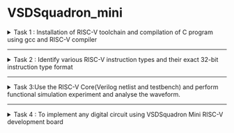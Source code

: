 # VSDSquadron_mini

<details> 
    <summary> Task 1 : Installation of RISC-V toolchain and compilation of C program using gcc and RISC-V compiler</summary>
<br> <!-- Adds a line break -->

The first step to be performed is the installation of RISC-V toolchain.


After the installation is complete, we write a C code to perfrom the sum of numbers from 1 to n. For this we open any editor (*here we have used leafpad* ),we open leafpad by the following command-

``leafpad sum1ton.c``

![Alt text](<opening leafpad.png>)

We write the required C code and put the value of n = 5

![Alt text](<opening leafpad and writing c code.png>)

Next we compile this C code and execute it using the gcc compiler using the respective commands -

``gcc sum1ton.c``

``./a.out``

![Alt text](<c code output.png>)

The next step is to compile the same code using RISC-V compiler.We use two modes for compilation process - 

### 1) Compiltion using O1 mode 
We do the compilation using the command : 

``riscv64-unknown-elf-gcc -O1 -mabi=lp64 -march=rv64i -o sum1ton.o sum1ton.c``

The object file **sum1ton.o** is created 

![Alt text](<O1 mode riscv compiling .png>)

After the compilation and creation of object file, we go to a new terminal and use **cat sum1ton.c** to display the code on the terminal and use the following command to see the assembly level instructions : 

``riscv64-unknown-elf-objdump -d sum1ton.o | less``

**Note** : We use **| less** to see less number of instructions and our main concern is with the **main()** part of the code so we use **/main** to go that part and press **n** to enter it as shown: 

![Alt text](<number of instructions for O1 mode.png>)

Then we count the number of instructions for the execution of the **main()** part.For that we simply subtract the starting instruction address in **main() block** i.e. **10184** from the next starting instruction of the **next block** i.e **101B0** and divide the result by 4 as **there is a difference of 4 between any two instruction addresses.** We find the number of instructions to be 11.

![Alt text](<O1 mode address difference.png>)
![Alt text](<O1 mode calculation of number of instructions.png>)

### 2) Compiltion using Ofast mode
We now perform the RISC-V compilation of the C code using ofast mode using the following command : 

``riscv64-unknown-elf-gcc -Ofast -mabi=lp64 -march=rv64i -o sum1ton.o sum1ton.c``

![Alt text](<Ofast mode riscv compiling.png>)

And again give the command :
``riscv64-unknown-elf-objdump -d sum1ton.o | less`` to see the assembly level instructions.We count the number of instructions in the same manner and find it to be 11 as well.

![Alt text](<Ofast mode calculation of number of instructions.png>)

There is no difference in the number of instructions while using O1 mode and Ofast mode is because the value of n is small ( *in our case n=5* )

Thus we perform TASK 1 successfully.

</details>

________________________________________________________________

<details>
  <summary>Task 2 : Identify various RISC-V instruction types and their exact 32-bit instruction type format</summary>  
<br> <!-- Adds a line break -->

The task is to identify various RISC-V instruction types and their exact 32-bit instruction type format for all the given instruction.

### What is RISC-V ?

- RISC-V (Reduced Instruction Set Computer - V) is an open-source ISA (Instruction Set Architecture) based on the principles of RISC.
- It was designed to be simple ,efficient and scalable across a wide variety of applications

### Overview of RISC-V Architecture
- **Simplicity and Extensibility**: RISC-V is designed to have a small core instruction set, which can be expanded with optional extensions.
- **Modular Design**: The base ISA can be extended with various standard extensions, making it highly customizable for different applications.
- **Open Source**: Unlike many other ISAs, RISC-V is open and free, allowing anyone to implement it without licensing fees.

### RISC-V Instruction Sets
RISC-V has several standard base instruction sets:
- RV32I: 32-bit integer base ISA.
- RV64I: 64-bit integer base ISA.
- RV128I: 128-bit integer base ISA (still in development).

### Instruction Formats
RISC-V instructions are encoded in a base 32-bit format using several types of encodings:

``R, I, S, B, U, and J.``

### 1. R-Type (Register)

- These instructions are used for operations that involve three registers - two source registers and one destination register
- Used for arithmetic/logical operations
  
![Alt text](<R-type .png>)


- opcode (7): partially specifies operation
– e.g. R-types have opcode = 0b0110011,
SB (branch) types have opcode = 0b1100011
- funct7+funct3 (10): combined with opcode,
these two fields describe what operation to
perform
- rs1 (5): 1st operand (“source register 1”)
- rs2 (5): 2nd operand (second source register)
- rd (5): “destination register” — receives the result of computation

### 2. I-type (Immediate)

- Instructions with immediates, loads
- These instructions are used for arithmetic operations with a small constant and for load instructions.

![Alt text](<Task 2/I-type.png>)

**NOTE - Only imm field is different from R-format: rs2 and funct7 replaced by 12-bit signed immediate, imm[11:0]**

- opcode (7): uniquely specifies the
instruction
- rs1 (5): specifies a register operand
- rd (5): specifies destination register that receives result of computation
- immediate (12): 12 bit number
  1. All computations done in words, so 12-bit
immediate must be extended to 32 bits
  2. always sign-extended to 32-bits before use in an
arithmetic operation

### 3. S-type (Store)

These instructions are used for store instructions

![Alt text](<Task 2/S-type.png>)

- **Store** needs to read two registers, rs1 for base memory
address, and rs2 for data to be stored, as well as need
immediate offset!
- Cannot have both rs2 and immediate in same place as other
instructions
**Note: stores don’t write a value to the register file, no rd**
- RISC-V design decision is move low 5 bits of immediate to
where rd field was in other instructions – keep rs1/rs2
fields in same place

### 4. B-type (Branch)

- These instructions are used for conditional branch instructions
- They compare two registers and branch to an address if the condition is met.
  
![Alt text](<Task 2/B-type.png>) 

*Here is a simplified flowchart of how a B-type instruction like **BEQ (Branch if Equal)** might work:*

- Start: The process begins when the B-type instruction is fetched from memory.
- Decode Instruction: The instruction is decoded to identify it as a B-type instruction, and the relevant fields (source registers rs1 and rs2, funct3 for the specific operation, and the 12-bit immediate for the branch address) are extracted.
- Read Registers: The values in the source registers rs1 and rs2 are read from the register file.
- Compare Registers: The values from rs1 and rs2 are compared. If the condition specified by funct3 is met (for BEQ, this is equality), proceed to the next step. If not, go to step 6.
- Calculate Branch Address: If the condition is met, the program counter (PC) is updated with the branch address, which is calculated by adding the PC and the sign-extended 12-bit immediate, shifted left by 1 bit. Then, go to step 7.
- Increment PC: If the condition is not met, the PC is simply incremented to the next instruction.
- End: The process ends, and the next instruction cycle begins at the updated PC.

### 5. U-type (Upper immediate)

- Used for large immediate values, setting the upper 20 bits of a register.
- They are typically used for loading large constants into registers. The U-type format is used by the LUI (Load Upper Immediate) and AUIPC (Add Upper Immediate to PC) instructions.

![Alt text](<Task 2/U-type.png>)

- opcode (7 bits): This field determines the operation to be performed. For LUI, the opcode is 0110111, and for AUIPC, it’s 0010111.
- rd (5 bits): This is the destination register where the result of the operation will be stored.
- imm[31:12] (20 bits): This is the immediate value that is used in the operation. It’s a 20-bit value that gets loaded into the upper 20 bits of the destination register.

### How the two U-type instructions work?

1. LUI (Load Upper Immediate): The LUI instruction loads a 20-bit immediate into the upper 20 bits of the destination register. The lower 12 bits are filled with zeros. For example, LUI x5, 1000 would load the value 1000 shifted left by 12 bits into register x5.
2. AUIPC (Add Upper Immediate to PC): The AUIPC instruction adds a 20-bit immediate, shifted left by 12 bits, to the program counter (PC), and stores the result in the destination register. This is useful for constructing large offsets for jumps and branches. For example, AUIPC x5, 1000 would add the value 1000 shifted left by 12 bits to the PC, and store the result in register x5.

### 6. J-type (Jump)

- These instructions are used for unconditional jump instructions
- The J-type format is used by the JAL (Jump and Link) instruction.

![Alt text](<Task 2/J-type.png>)

- opcode (7 bits): This field determines the operation to be performed. For JAL, the opcode is 1101111.
- rd (5 bits): This is the destination register where the result of the operation will be stored.
- imm[20|10:1|11|19:12] (20 bits): This is the immediate value that is used in the operation. It’s a 20-bit value that represents the offset to add to the program counter (PC).

### Now for the given set of instructions given in the task : 
ADD r6, r2, r1   
SUB r7, r1, r2    
AND r8, r1, r3   
OR r9, r2, r5   
XOR r10, r1, r4   
SLT r11, r2, r4   
ADDI r12, r4, 5   
SW r3, r1, 2   
SRL r16, r14, r2   
BNE r0, r1, 20   
BEQ r0, r0, 15   
LW r13, r1, 2   
SLL r15, r1, r2

``ADD r6, r2, r1``
- This is an **R-type** instruction that adds the contents of registers r2 and r1 and stores the result in register r6. 
- The 32-bit instruction code format is: 
  opcode(ADD)=0110011   
  funct3=000   
  rs1=00010  
  rs2=00001   
  rd=00110   
  funct7=0000000  
  32-bit instruction : **0000000 00001 00010 000 00110 0110011**

``SUB r7, r1, r2``
- This is an **R-type** instruction that subtracts the contents of register r2 from r1 and stores the result in register r7. 
- The 32-bit instruction code format is: 
  opcode(SUB)=0110011  
  funct3=000  
  rs1=00001  
  rs2=00010  
  rd=00111    
  funct7=0100000  
  32-bit instruction : **0100000 00010 00001 000 00111 0110011**

``AND r8, r1, r3``

- This is an **R-type** instruction that performs a bitwise AND operation on the contents of registers r1 and r3 and stores the result in register r8. 
- The 32-bit instruction code format is: 
  opcode(AND)=0110011   
  funct3=111       
  rs1=00001        
  rs2=00011    
  rd=01000   
  funct7=0000000  
  32-bit instruction : **0000000 00011 00001 111 01000 0110011**

``OR r9, r2, r5``

- This is an **R-type** instruction that performs a bitwise OR operation on the contents of registers r2 and r5 and stores the result in register r9. 
- The 32-bit instruction code format is: 
  opcode(OR)=0110011  
  funct3=110     
  rs1=00010   
  rs2=00101   
  rd=01001  
  funct7=0000000  
  32-bit instruction : **0000000 00101 00010 110 01001 0110011**

``XOR r10, r1, r4``

- This is an **R-type** instruction that performs a bitwise XOR operation on the contents of registers r1 and r4 and stores the result in register r10. 
- The 32-bit instruction code format is: 
  opcode(XOR)=0110011 
  funct3=100
  rs1=00001
  rs2=00100, 
  rd=01010, 
  funct7=0000000
  32-bit instruction : **0000000 00100 00001 100 01010 0110011**

``SLT r11, r2, r4`` 

- This is an **R-type** instruction that sets register r11 to 1 if the contents of register r2 is less than the contents of register r4, otherwise it sets r11 to 0. 
- The 32-bit instruction code format is:   
  opcode(SLT)=0110011   
  funct3=010   
  rs1=00010   
  rs2=00100   
  rd=01011   
  funct7=0000000
  32-bit instruction : **0000000 00100 00010 010 01011 0110011**

``ADDI r12, r4, 5``

- This is an **I-type** instruction that adds the immediate value 5 to the contents of register r4 and stores the result in register r12. 
- The 32-bit instruction code format is:   
  opcode(ADDI)=0010011   
  funct3=000   
  rs1=00100  
  rd=01100   
  imm=000000000101  
  32-bit instruction : **000000000101 00100 000 01100 0010011**

``SW r3, r1, 2``  

- This is an **S-type** instruction that stores the word in register r3 to the memory address computed by adding the immediate value 2 to the contents of register r1. 
- The 32-bit instruction code format is: 
  opcode(SW)=0100011  
  funct3=010   
  rs1=00001  
  rs2=00011   
  imm=0000000|00010  
  32-bit instruction : **0000000 00011 00001 010 00010 0100011**

``SRL r16, r14, r2`` 

- This is an **R-type** instruction that performs a logical right shift on the contents of register r14 by the amount specified in register r2 and stores the result in register r16. 
- The 32-bit instruction code format is: 
  opcode(SRL)=0110011   
  funct3=101   
  rs1=01110  
  rs2=00010   
  rd=10000  
  funct7=0000000  
  32-bit instruction : **0000000 00010 01110 101 10000 0110011**

``BNE r0, r1, 20`` 

- This is a **B-type** instruction that branches to the instruction 20 steps ahead if the contents of registers r0 and r1 are not equal. 
- The 32-bit instruction code format is: 
  opcode(BNE)=1100011   
  funct3=001   
  rs1=00000   
  rs2=00001   
  imm=0|00001|0100|0  
  32-bit instruction : **0000000 00001 00000 001 0001 00110011**

``BEQ r0, r0, 15``

- This is a **B-type** instruction that branches to the instruction 15 steps ahead if the contents of registers r0 and r0 are equal. 
- The 32-bit instruction code format is: 
  opcode(BEQ)=1100011   
  funct3=000   
  rs1=00000  
  rs2=00000    
  imm=0|00000|1111|0  
  32-bit instruction : **0000000 00000 00000 000 1111 00110011**

``LW r13, r1, 2``

- This is an **I-type** instruction that loads a word from the memory address computed by adding the immediate value 2 to the contents of register r1 and stores it in register r13. 
- The 32-bit instruction code format is: 
  opcode(LW)=0000011   
  funct3=010   
  rs1=00001   
  rd=01101   
  imm=000000000010  
  32-bit instruction : **000000000010 00001 010 01101 0000011**

``SLL r15, r1, r2``

- This is an **R-type** instruction that performs a logical left shift on the contents of register r1 by the amount specified in register r2 and stores the result in register r15. 
- The 32-bit instruction code format is: 
  opcode(SLL)=0110011 
  funct3=001
  rs1=00001
  rs2=00010 
  rd=01111 
  funct7=0000000
  32-bit instruction : **0000000 00010 00001 001 01111 0110011**

</details>

________________________________________________________________

<details> 
    <summary>Task 3:Use the RISC-V Core(Verilog netlist and testbench) and perform functional simulation experiment and analyse the waveform.</summary>  
<br> <!-- Adds a line break -->
The task is to use the RISC-V Core(Verilog netlist and testbench) and perform functional simulation experiment and analyse the waveform.

We will use the verilog code and testbench from the given GitHub repository : https://github.com/vinayrayapati/rv32i.git

## Steps to follow :

1. We clone the above mentioned repository using the command : 
     
   ``git clone https://github.com/vinayrayapati/iiitb_rv32i``

2. Then we go to the ``iiitb_rv32i`` usign the command :
   
   ``cd iiitb_rv32i``

We can observe that the instructions in verilog code are hardcoded by the designer and thus we observe a difference in the 32-bit instruction pattern between the ones we got in **Task 2** and the latter.Same goes for the Hex codes as well.
![Alt text](<Task 3/Hardcoded instructions.png>)

### Difference between Standard RISC-V instructions and Hardcoded instructions :

|                 | Hardcoded Instructions | Standard RISC-V Instructions|
|:---------------:|:----------------------:|:---------------------------:|
| ADD r6,r2,r1    |      32'h02208300      |         32'h00110333        |
| SUB r7,r1,r2    |      32'h02209380      |         32'h202083B3        |
| AND r8,r1,r3    |      32'h0230a400      |         32'h0030F433        |
| OR r9,r2,r5     |      32'h02513480      |         32'h005164B3        |
| XOR r10,r1,r4   |      32'h0240c500      |         32'h0040C533        |
| SLT r11,r2,r4   |      32'h02415580      |         32'h004125B3        |
| ADDI r12,r4,5   |      32'h00520600      |         32'h00520613        |
| SW r3,r1,2      |      32'h00209181      |         32'h0030A123        |
| SRL r16,r14,r2  |      32'h00271803      |         32'h00275833        |
| BNE r0, r1, 20  |      32'h01409002      |         32'h00101A63        |
| BEQ r0, r0, 15  |      32'h00f00002      |         32'h000007E3        |
| LW r13, r1, 2   |      32'h00208681      |         32'h0020A683        |
| SLL r15, r1, r2 |      32'h00208783      |         32'h002097B3        |

3. We run and simulate the verilog code using the commands :  
   
   ``iverilog -o iiitb_rv32i iiitb_rv32i.v iiitb_rv32i_tb.v``

   ``./iiitb_rv32i``
  
  A dumpfile **iiitb_rv32i.vcd** gets created.

4. Finally we use the command ``gtkwave iiitb_rv32i.vcd`` to observe the ouput waveform using gtkwave.

### Observing the output waveform of executed instructions:

Following are the waveforms starting from top to bottom : 

- Clock
- Instruction code
- Input register A
- Input register B
- Output Waveform 

``Note:The **output waveform** and the **instruction code waveform** are delayed by one clock cycle wrt to the input registers waveform.``

1. ``add r6, r2, r1`` 

   ![Alt text](<Task 3/1.ADD.png>) 

2. ``sub r7, r1, r2``

   ![Alt text](<Task 3/2.SUB.png>)

3. ``and r8, r1, r3``
   
   ![Alt text](<Task 3/3.AND.png>)

4.  ``or r9, r2, r5``

    ![Alt text](<Task 3/4.OR.png>)

5.  ``xor r10, r1, r4``

    ![Alt text](<Task 3/5.XOR.png>)

6.  ``slt r11, r2, r4``

    ![Alt text](<Task 3/6.SLT.png>)

7.  ``addi r12, r4, 5``

    ![Alt text](<Task 3/7.ADDI.png>)

8.  ``sw r3, r1, 2``

    ![Alt text](<Task 3/8.SW.png>)

9.  ``lw r13, r1, 2``

    ![Alt text](<Task 3/9.LW.png>)

10. ``beq r0, r0, 15``

    ![Alt text](<Task 3/10.BEQ.png>)

11. ``add r14, r2, r2``

    ![Alt text](<Task 3/11.ADD.png>)

Thus Task 3 is successfully performed.

</details>

________________________________________________________________

<details> 
    <summary>Task 4 : To implement any digital circuit using VSDSquadron Mini RISC-V development board</summary>
<br> <!-- Adds a line break -->  
The task is to implement any digital circuit design using the VSDSquadron Mini RISC-V development board & then verify its fucntionality by uisng build and upload feature.

# Implementaion of 8x4 bit Single-Port Synchronous RAM 

## Overview 

The project deals with the implementaion of a 8x4 bit Single-Port Synchronous RAM with the help of the **CH32V003 RISC-V processor** present in the **VSDSquadron Mini RISC-V development board**.There are 8 memory locations and each memory location is of 4 bits.There are also 3 control signals present in the design: 
1. Clock 
2. Write_enable
3. Read_enable

These control signals will control the 3 modes of operation of the RAM namely **Idle**, **Write** and **Read**
The stored values in the memory location can be observed and verified through a set of output LEDs.

 Thus this project showcaces the functionality and verification of a RAM which is a very important digital logic design with the help of the VSD Squadron Mini Board. 
 
## Components Required

- VSDSquadron Mini RISC-V development board
- Breadboard
- Power Supply 
- DIP Switch
- Resistors(1k) 
- Jumper wires
- LEDs

## Design Description and Circuit Connections

THe VSDSquadron Mini RISC-V development board has 15 digital I/O pins,keeping this in mind ,we design the RAM accodrdingly :

1. **Address Lines** : The number of address lines determines the addressable memory locations.For **n-bit** address lines ,we can address **2^n** memeory locations.We choose the address bits to be of 3-bits to address 8 memory locations which will use 3 Digital input pins.
  
    | **Address Line Values** | **Memory Location**  |
    |:-----------------------:|:--------------------:|
    |           000           |           0          |
    |           001           |           1          |
    |           010           |           2          |
    |           011           |           3          |
    |           100           |           4          |
    |           101           |           5          |
    |           110           |           6          |
    |           111           |           7          |
  
2. **Data lines** : The number of data lines determines the width of the data bus.We choose the input data line to be of 4-bits for giving 4-bit input data **(values ranging from 0-15)** which will be using 4 digital I/O pins.Also to observe this data ,we will require a 4-bit output data line **connected to 4 LEDs** which will also use another 4 digital I/O pins.

    | **4-bit Input Data** | **Value in Decimal** |
    |:--------------------:|:--------------------:|
    |         0000         |           0          |
    |         0001         |           1          |
    |         0010         |           2          |
    |         0011         |           3          |
    |         0100         |           4          |
    |         0101         |           5          |
    |         0110         |           6          |
    |         0111         |           7          |
    |         1000         |           8          |
    |         1001         |           9          |
    |         1010         |          10          |
    |         1011         |          11          |
    |         1100         |          12          |
    |         1101         |          13          |
    |         1110         |          14          |
    |         1111         |          15          |

3. **Control Signals** :
  - clk : Clock signal synchronises the operations 
  - write enable(WE) : Enables the writing mode to write data into the memory.
  - read enable(RE) : Enables the reading mode to read data from the        memory.

    |                  |  **Modes** |             |
    |------------------|------------|-------------|
    | **clk**          | 0(Idle)    | 1(Active)   |
    | **write_enable** | 1(Write)   | 0(No write) |
    | **read_enable**  | 0(No Read) | 1(Read)     |


We choose 1-bit input data line for each of these control signal  which will use 3 digital I/O pins.

So in total we will be using all the 14 Digital I/O pins for our design.

Individual ends of the DIP switches **for giving input data and control signals** are connected to the power supply and their other ends are connected to ground through individual resistors **(This ensures that the pin reads LOW when the switch is open)** and further to the digital I/O pins of the VSDSquadron Mini Board for detecting a **High** or **Low** state for inputs **1** and **0** respectively.

Similarly individual anodes of the 4 **(for output data)** LEDs will be connected to the respective 4 digital I/O pins through respective resistors and their cathodes will be connencted to the ground.

 ## Table for PIN Connection

|          **Component**         | **PIN Number** |
|:------------------------------:|:--------------:|
|    DIP Switch(4-bit Data In)   |     PC0-PC3    |
| DIP Switch(3-bit Address Line) |     PC4-PC6    |
|   Output LEDs(4-bit Data Out)  |PC7,PD0,PD2,PD3 |
|               VCC              |       3.3V     |
|             Ground             |       GND      |   
  
## PIN out diagram

![alt text](<Task 4/RAM_connections.png>)

## Code 
```c

#include <ch32v00x.h>
#include <debug.h>
#include <stdint.h>

#define NUM_ADDRESSES 8
#define DATA_WIDTH 4

// RAM storage
uint8_t RAM[NUM_ADDRESSES];

// Function prototypes
uint8_t ReadDIPSwitches(uint8_t pins);
void WriteLEDs(uint8_t pins, uint8_t data);
void GPIO_Config(void);

int main(void) {

    uint8_t dataInput, address;
    uint8_t dataOutput;
    uint8_t memoryIndicator = 0;
    NVIC_PriorityGroupConfig(NVIC_PriorityGroup_2);
    SystemCoreClockUpdate();
    Delay_Init();
    GPIO_Config();
    
    while (1) {
        // Read DIP switches
        dataInput = ReadDIPSwitches(GPIO_Pin_0 | GPIO_Pin_1 | GPIO_Pin_2 | GPIO_Pin_3);
        address = ReadDIPSwitches(GPIO_Pin_4 | GPIO_Pin_5 | GPIO_Pin_6);

        // Read control signals
        uint8_t clock = GPIO_ReadInputDataBit(GPIOD, GPIO_Pin_0);
        uint8_t readEnable = GPIO_ReadInputDataBit(GPIOD, GPIO_Pin_2);
        uint8_t writeEnable = GPIO_ReadInputDataBit(GPIOD, GPIO_Pin_3);


        if (clock) {
            if (writeEnable && !readEnable) {
                // Write to RAM
                RAM[address] = dataInput;
                memoryIndicator = 1;
                if (memoryIndicator) {
                GPIO_WriteBit(GPIOA, GPIO_Pin_1, SET);   
                } else {
                GPIO_WriteBit(GPIOA, GPIO_Pin_1, RESET);    
                }
            } else if (readEnable && !writeEnable) {
                // Read from RAM
                dataOutput = RAM[address];
                WriteLEDs(GPIO_Pin_7 | GPIO_Pin_4 | GPIO_Pin_5 | GPIO_Pin_6, dataOutput);
                memoryIndicator = 0;
            }else if (!writeEnable && !readEnable){
                GPIO_WriteBit(GPIOC, GPIO_Pin_7, RESET);
                GPIO_WriteBit(GPIOD, GPIO_Pin_4, RESET);
                GPIO_WriteBit(GPIOD, GPIO_Pin_5, RESET);
                GPIO_WriteBit(GPIOD, GPIO_Pin_6, RESET);
            }    
            
        }

    }
}

void GPIO_Config(void){

    GPIO_InitTypeDef GPIO_InitStructure={0};

    RCC_APB2PeriphClockCmd(RCC_APB2Periph_GPIOA, ENABLE); // to Enable the clock for Port A 
    RCC_APB2PeriphClockCmd(RCC_APB2Periph_GPIOC, ENABLE); // to Enable the clock for Port C
    RCC_APB2PeriphClockCmd(RCC_APB2Periph_GPIOD, ENABLE); // to Enable the clock for Port D

    // Initialize DIP switches (PC0-PC6) as input without pull-up resistors
    GPIO_InitStructure.GPIO_Pin = GPIO_Pin_0 | GPIO_Pin_1 | GPIO_Pin_2 | GPIO_Pin_3 | GPIO_Pin_4 | GPIO_Pin_5 | GPIO_Pin_6;
    GPIO_InitStructure.GPIO_Mode = GPIO_Mode_IPU; // Input with pull-up 
    GPIO_Init(GPIOC, &GPIO_InitStructure);

    // Initialize control signals (PD0,PD2 adn PD3) as input without pull-up resistors
    GPIO_InitStructure.GPIO_Pin = GPIO_Pin_0 | GPIO_Pin_2 | GPIO_Pin_3;
    GPIO_InitStructure.GPIO_Mode = GPIO_Mode_IPU; // Input with pull-up
    GPIO_Init(GPIOD, &GPIO_InitStructure);

    //Initialize LEDs (PD4-PD6) as push-pull output
    GPIO_InitStructure.GPIO_Pin = GPIO_Pin_4 | GPIO_Pin_5 | GPIO_Pin_6;
    GPIO_InitStructure.GPIO_Mode = GPIO_Mode_Out_PP; // Push-pull output
    GPIO_InitStructure.GPIO_Speed = GPIO_Speed_50MHz; // Speed setting for output
    GPIO_Init(GPIOD, &GPIO_InitStructure);// 

    //Initialize LEDs (PD7) as push-pull output
    GPIO_InitStructure.GPIO_Pin = GPIO_Pin_7;
    GPIO_InitStructure.GPIO_Mode = GPIO_Mode_Out_PP; // Push-pull output
    GPIO_InitStructure.GPIO_Speed = GPIO_Speed_50MHz; // Speed setting for output
    GPIO_Init(GPIOC, &GPIO_InitStructure);//
}
//Masking used to read inputs 
uint8_t ReadDIPSwitches(uint8_t pins) {
    uint8_t value = 0;
    //input data
    if (GPIO_ReadInputDataBit(GPIOC, GPIO_Pin_0 & pins)) value |= 0x01;  //LSB 
    if (GPIO_ReadInputDataBit(GPIOC, GPIO_Pin_1 & pins)) value |= 0x02;
    if (GPIO_ReadInputDataBit(GPIOC, GPIO_Pin_2 & pins)) value |= 0x04;
    if (GPIO_ReadInputDataBit(GPIOC, GPIO_Pin_3 & pins)) value |= 0x08;  //MSB
    //address
    if (GPIO_ReadInputDataBit(GPIOC, GPIO_Pin_4 & pins)) value |= 0x10;  //LSB
    if (GPIO_ReadInputDataBit(GPIOC, GPIO_Pin_5 & pins)) value |= 0x20;
    if (GPIO_ReadInputDataBit(GPIOC, GPIO_Pin_6 & pins)) value |= 0x40;  //MSB

    return value;
}
//Masking used to give outputs 
void WriteLEDs(uint8_t pins, uint8_t data) {
    //output data
    GPIO_WriteBit(GPIOC, GPIO_Pin_7 & pins, (data & 0x01) ? Bit_SET : Bit_RESET);  //LSB
    GPIO_WriteBit(GPIOD, GPIO_Pin_4 & pins, (data & 0x02) ? Bit_SET : Bit_RESET);
    GPIO_WriteBit(GPIOD, GPIO_Pin_5 & pins, (data & 0x04) ? Bit_SET : Bit_RESET);
    GPIO_WriteBit(GPIOD, GPIO_Pin_6 & pins, (data & 0x08) ? Bit_SET : Bit_RESET);  //MSB
}
```
## Application Video

<https://drive.google.com/file/d/1grkgjXnJnVo81AcIRYA-B7LDPSiYY8R1/view?usp=sharing>

</details>

